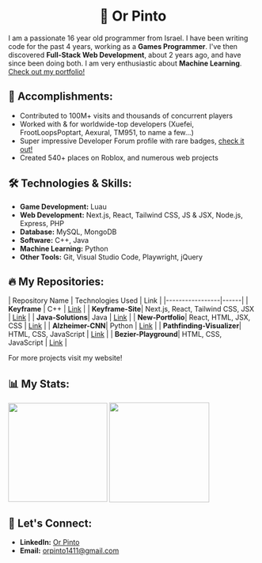 # <h1 align="center">👋 Or Pinto</h1>

I am a passionate 16 year old programmer from Israel. I have been writing code for the past 4 years, working as a **Games Programmer**. I've then discovered **Full-Stack Web Development**, about 2 years ago, and have since been doing both. I am very enthusiastic about **Machine Learning**. [Check out my portfolio!](https://expdev-mul.github.io/New-Portfolio/)

## 🎉 Accomplishments:
- Contributed to 100M+ visits and thousands of concurrent players
- Worked with & for worldwide-top developers (Xuefei, FrootLoopsPoptart, Aexural, TM951, to name a few...)
- Super impressive Developer Forum profile with rare badges, [check it out!](https://devforum.roblox.com/u/complexmetatable/summary)
- Created 540+ places on Roblox, and numerous web projects

## 🛠️ Technologies & Skills:
- **Game Development:** Luau
- **Web Development:** Next.js, React, Tailwind CSS, JS & JSX, Node.js, Express, PHP
- **Database:** MySQL, MongoDB
- **Software:** C++, Java
- **Machine Learning:** Python
- **Other Tools:** Git, Visual Studio Code, Playwright, jQuery

## 🔥 My Repositories:
| Repository Name | Technologies Used | Link |
|-----------------|------|
| **Keyframe** | C++ | [Link](https://github.com/ExpDev-mul/Keyframe) |
| **Keyframe-Site**| Next.js, React, Tailwind CSS, JSX | [Link](https://github.com/ExpDev-mul/Keyframe-Site) |
| **Java-Solutions**| Java | [Link](https://github.com/ExpDev-mul/Java-Solutions) |
| **New-Portfolio**| React, HTML, JSX, CSS | [Link](https://github.com/ExpDev-mul/New-Portfolio) |
| **Alzheimer-CNN**| Python | [Link](https://github.com/ExpDev-mul/Alzheimer-CNN) |
| **Pathfinding-Visualizer**| HTML, CSS, JavaScript | [Link](https://github.com/ExpDev-mul/Pathfinding-Visualizer) |
| **Bezier-Playground**| HTML, CSS, JavaScript | [Link](https://github.com/ExpDev-mul/Bezier-Playground) |

For more projects visit my website!

## 📊 My Stats:

<img height=200 align="center" src="https://my-stats-43gk.vercel.app/api/top-langs/?username=ExpDev-mul&hide=html,scss,css&langs_count=8&layout=compact&theme=radical&card_width=150" />
<img align="center" height=202 src="https://github-readme-streak-stats-git-main-davids-projects-ad77adcc.vercel.app/?user=ExpDev-mul&theme=radical"/>

## 🤝 Let's Connect:
- **LinkedIn:** [Or Pinto](https://www.linkedin.com/in/or-pinto-815028319/)
- **Email:** orpinto1411@gmail.com
